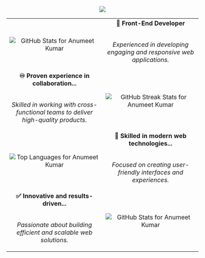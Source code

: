 
<p align="center">
  <img src="https://readme-typing-svg.herokuapp.com?color=68b486&size=28&duration=12000&vCenter=true&width=600&height=80&lines=Anumeet%2C+a+skilled+Fullstack+Developer" />
</p>

<table>
  <tbody>
    <tr>
      <td width="50%" valign="middle" align="center">
        <img src="https://github-readme-stats.vercel.app/api?username=anumeetkumar&show_icons=true&hide_border=true&include_all_commits=true&count_private=true&theme=merko" alt="GitHub Stats for Anumeet Kumar" />
      </td>
      <td width="50%" valign="middle" align="center">
        <b>🎨 Front-End Developer</b>
        <br />
        <br />
        <p>
          <em>Experienced in developing engaging and responsive web applications.</em>
        </p>
      </td>
    </tr>
    <tr>
      <td width="50%" valign="middle" align="center">
        <b>♾️ Proven experience in collaboration...</b>
        <br />
        <br />
        <p>
        <em>Skilled in working with cross-functional teams to deliver high-quality products.</em>
        </p>
      </td>
      <td width="50%" valign="middle" align="center">
        <img src="https://github-readme-streak-stats.herokuapp.com/?user=anumeetkumar&theme=merko&hide_border=true" alt="GitHub Streak Stats for Anumeet Kumar" />
      </td>
    </tr>
    <tr>
      <td width="50%" valign="middle" align="center">
        <img align="center" src="https://github-readme-stats.vercel.app/api/top-langs?username=anumeetkumar&include_all_commits=true&count_private=true&show_icons=true&layout=compact&theme=merko&hide_border=true" alt="Top Languages for Anumeet Kumar" />
      </td>
      <td width="50%" valign="middle" align="center">
        <b>🥷 Skilled in modern web technologies...</b>
        <br />
        <br />
        <p>
          <em>Focused on creating user-friendly interfaces and experiences.</em>
        </p>
      </td>
    </tr>
    <tr>
      <td width="50%" valign="middle" align="center">
        <b>✅ Innovative and results-driven...</b>
        <br />
        <br />
        <p>
          <em>Passionate about building efficient and scalable web solutions.</em>
        </p>
      </td>
      <td width="50%" valign="middle" align="center">
        <img align="center" src="https://github-readme-stats.vercel.app/api?username=anumeetkumar&include_all_commits=true&count_private=true&show_icons=true&layout=compact&theme=merko" alt="GitHub Stats for Anumeet Kumar" />
      </td>
    </tr>
  </tbody>
</table>
